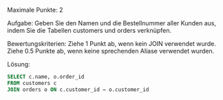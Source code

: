 Maximale Punkte: 2

Aufgabe:
Geben Sie den Namen und die Bestellnummer aller Kunden aus, indem Sie die Tabellen customers und orders verknüpfen.

Bewertungskriterien:
Ziehe 1 Punkt ab, wenn kein JOIN verwendet wurde.  
Ziehe 0.5 Punkte ab, wenn keine sprechenden Aliase verwendet wurden.

Lösung:
```sql
SELECT c.name, o.order_id
FROM customers c
JOIN orders o ON c.customer_id = o.customer_id
```